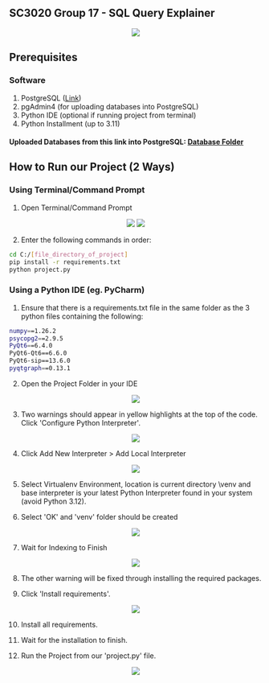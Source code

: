 ## SC3020 Group 17 - SQL Query Explainer
<p align="center">
  <img src = https://github.com/karthikstar/SC3020_Project2/assets/22176064/5e71e270-a1cc-4bde-9910-09a60996ea52>
</p>

## Prerequisites
### Software
1. PostgreSQL ([Link](https://www.postgresql.org/download/))
2. pgAdmin4 (for uploading databases into PostgreSQL)
3. Python IDE (optional if running project from terminal)
4. Python Installment (up to 3.11)
#### Uploaded Databases from this link into PostgreSQL: [Database Folder](https://drive.google.com/drive/folders/103s8UBb36gKkrH6ORD5Vh8oYhqHZt1hN?usp=drive_link)

## How to Run our Project (2 Ways)

### Using Terminal/Command Prompt
1. Open Terminal/Command Prompt

<p align="center">
<img src = https://github.com/karthikstar/SC3020_Project2/assets/22176064/8c4f8f18-e571-4ea7-b08d-ef69eb39fd84>

<img src = https://github.com/karthikstar/SC3020_Project2/assets/22176064/cce40d56-9545-470d-9298-d668015ed6e7>
</p>

2. Enter the following commands in order:
```sh
cd C:/[file_directory_of_project]
pip install -r requirements.txt
python project.py
```

### Using a Python IDE (eg. PyCharm)
1.	Ensure that there is a requirements.txt file in the same folder as the 3 python files containing the following:
```sh
numpy==1.26.2
psycopg2==2.9.5
PyQt6==6.4.0
PyQt6-Qt6==6.6.0
PyQt6-sip==13.6.0
pyqtgraph==0.13.1
```

2.	Open the Project Folder in your IDE
<p align="center">
<img src = https://github.com/karthikstar/SC3020_Project2/assets/22176064/cab0d4ca-62dc-4950-ae4b-8d3484ea8f55>
</p>


3.	Two warnings should appear in yellow highlights at the top of the code. Click 'Configure Python Interpreter'.
<p align="center">
<img src = https://user-images.githubusercontent.com/49341007/202510527-1cdf72ed-2617-4776-8930-6fc6fa16ffb4.png>
</p>


4.	Click Add New Interpreter > Add Local Interpreter
<p align="center">
<img src = https://user-images.githubusercontent.com/49341007/202510538-297c0729-3176-4d0f-86bb-05db3daa99a3.png>
</p>


5.	Select Virtualenv Environment, location is current directory \venv and base interpreter is your latest Python Interpreter found in your system (avoid Python 3.12).
<p align="center">
</p>


6.	Select 'OK' and 'venv' folder should be created
<p align="center">
<img src = https://user-images.githubusercontent.com/49341007/202510596-4a0d2141-882c-4f39-ac0e-dd9714f70503.png>
</p>


7.	Wait for Indexing to Finish
<p align="center">
<img src = https://user-images.githubusercontent.com/49341007/202510617-7159ca4a-e933-4cab-9236-667796b0ca80.png>
</p>


8.	The other warning will be fixed through installing the required packages.
<p align="center">
</p>


9.	Click 'Install requirements'.
<p align="center">
<img src = https://user-images.githubusercontent.com/49341007/202510640-3fc33701-54d6-418d-957e-e9ea4aa612f6.png>
</p>


10.	Install all requirements.
<p align="center">
</p>


11.	Wait for the installation to finish.
<p align="center">
</p>


12.	Run the Project from our 'project.py' file.
<p align="center">
<img src = https://user-images.githubusercontent.com/49341007/202510687-2fef0618-6001-472b-933b-8ff4ed9c1b27.png>
</p>
